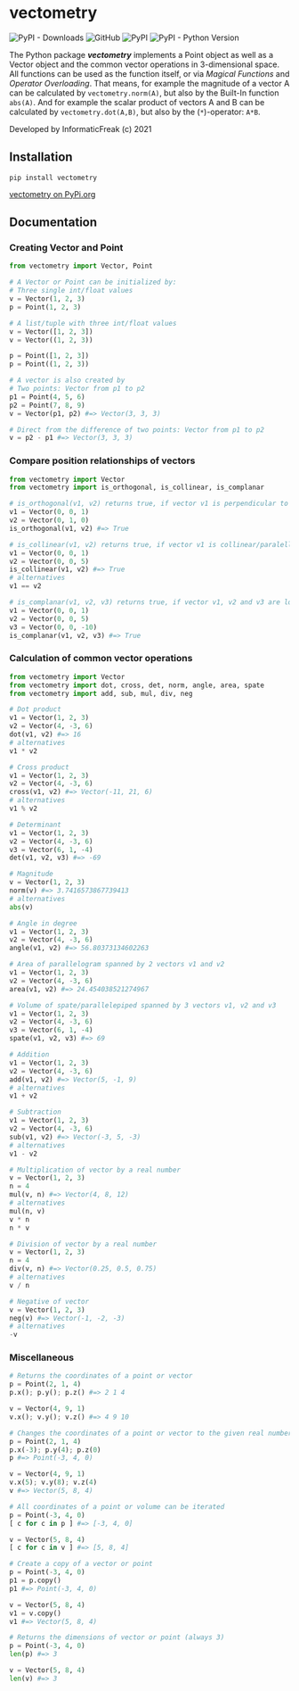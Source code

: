 # vectometry

![PyPI - Downloads](https://img.shields.io/pypi/dm/vectometry)
![GitHub](https://img.shields.io/github/license/informaticfreak/vectometry)
![PyPI](https://img.shields.io/pypi/v/vectometry)
![PyPI - Python Version](https://img.shields.io/pypi/pyversions/vectometry)

The Python package _**vectometry**_ implements a Point object as well as a Vector object and the common vector operations in 3-dimensional space. All functions can be used as the function itself, or via *Magical Functions* and *Operator Overloading*. That means, for example the magnitude of a vector A can be calculated by `vectometry.norm(A)`, but also by the Built-In function `abs(A)`. And for example the scalar product of vectors A and B can be calculated by `vectometry.dot(A,B)`, but also by the (`*`)-operator: `A*B`.

Developed by InformaticFreak (c) 2021

## Installation

```batch
pip install vectometry
```

[vectometry on PyPi.org](https://pypi.org/project/vectometry/)


## Documentation

### Creating Vector and Point

```python
from vectometry import Vector, Point

# A Vector or Point can be initialized by:
# Three single int/float values
v = Vector(1, 2, 3)
p = Point(1, 2, 3)

# A list/tuple with three int/float values
v = Vector([1, 2, 3])
v = Vector((1, 2, 3))

p = Point([1, 2, 3])
p = Point((1, 2, 3))

# A vector is also created by
# Two points: Vector from p1 to p2
p1 = Point(4, 5, 6)
p2 = Point(7, 8, 9)
v = Vector(p1, p2) #=> Vector(3, 3, 3)

# Direct from the difference of two points: Vector from p1 to p2
v = p2 - p1 #=> Vector(3, 3, 3)
```

### Compare position relationships of vectors

```python
from vectometry import Vector
from vectometry import is_orthogonal, is_collinear, is_complanar

# is_orthogonal(v1, v2) returns true, if vector v1 is perpendicular to vector v2
v1 = Vector(0, 0, 1)
v2 = Vector(0, 1, 0)
is_orthogonal(v1, v2) #=> True

# is_collinear(v1, v2) returns true, if vector v1 is collinear/paralell to vector v2
v1 = Vector(0, 0, 1)
v2 = Vector(0, 0, 5)
is_collinear(v1, v2) #=> True
# alternatives
v1 == v2

# is_complanar(v1, v2, v3) returns true, if vector v1, v2 and v3 are located in the same plane
v1 = Vector(0, 0, 1)
v2 = Vector(0, 0, 5)
v3 = Vector(0, 0, -10)
is_complanar(v1, v2, v3) #=> True
```

### Calculation of common vector operations

```python
from vectometry import Vector
from vectometry import dot, cross, det, norm, angle, area, spate
from vectometry import add, sub, mul, div, neg

# Dot product
v1 = Vector(1, 2, 3)
v2 = Vector(4, -3, 6)
dot(v1, v2) #=> 16
# alternatives
v1 * v2

# Cross product
v1 = Vector(1, 2, 3)
v2 = Vector(4, -3, 6)
cross(v1, v2) #=> Vector(-11, 21, 6)
# alternatives
v1 % v2

# Determinant
v1 = Vector(1, 2, 3)
v2 = Vector(4, -3, 6)
v3 = Vector(6, 1, -4)
det(v1, v2, v3) #=> -69

# Magnitude
v = Vector(1, 2, 3)
norm(v) #=> 3.7416573867739413
# alternatives
abs(v)

# Angle in degree
v1 = Vector(1, 2, 3)
v2 = Vector(4, -3, 6)
angle(v1, v2) #=> 56.80373134602263

# Area of parallelogram spanned by 2 vectors v1 and v2
v1 = Vector(1, 2, 3)
v2 = Vector(4, -3, 6)
area(v1, v2) #=> 24.454038521274967

# Volume of spate/parallelepiped spanned by 3 vectors v1, v2 and v3
v1 = Vector(1, 2, 3)
v2 = Vector(4, -3, 6)
v3 = Vector(6, 1, -4)
spate(v1, v2, v3) #=> 69

# Addition
v1 = Vector(1, 2, 3)
v2 = Vector(4, -3, 6)
add(v1, v2) #=> Vector(5, -1, 9)
# alternatives
v1 + v2

# Subtraction
v1 = Vector(1, 2, 3)
v2 = Vector(4, -3, 6)
sub(v1, v2) #=> Vector(-3, 5, -3)
# alternatives
v1 - v2

# Multiplication of vector by a real number
v = Vector(1, 2, 3)
n = 4
mul(v, n) #=> Vector(4, 8, 12)
# alternatives
mul(n, v)
v * n
n * v

# Division of vector by a real number
v = Vector(1, 2, 3)
n = 4
div(v, n) #=> Vector(0.25, 0.5, 0.75)
# alternatives
v / n

# Negative of vector
v = Vector(1, 2, 3)
neg(v) #=> Vector(-1, -2, -3)
# alternatives
-v
```

### Miscellaneous

```python
# Returns the coordinates of a point or vector
p = Point(2, 1, 4)
p.x(); p.y(); p.z() #=> 2 1 4

v = Vector(4, 9, 1)
v.x(); v.y(); v.z() #=> 4 9 10

# Changes the coordinates of a point or vector to the given real number
p = Point(2, 1, 4)
p.x(-3); p.y(4); p.z(0)
p #=> Point(-3, 4, 0)

v = Vector(4, 9, 1)
v.x(5); v.y(8); v.z(4)
v #=> Vector(5, 8, 4)

# All coordinates of a point or volume can be iterated
p = Point(-3, 4, 0)
[ c for c in p ] #=> [-3, 4, 0]

v = Vector(5, 8, 4)
[ c for c in v ] #=> [5, 8, 4]

# Create a copy of a vector or point
p = Point(-3, 4, 0)
p1 = p.copy()
p1 #=> Point(-3, 4, 0)

v = Vector(5, 8, 4)
v1 = v.copy()
v1 #=> Vector(5, 8, 4)

# Returns the dimensions of vector or point (always 3)
p = Point(-3, 4, 0)
len(p) #=> 3

v = Vector(5, 8, 4)
len(v) #=> 3
```
